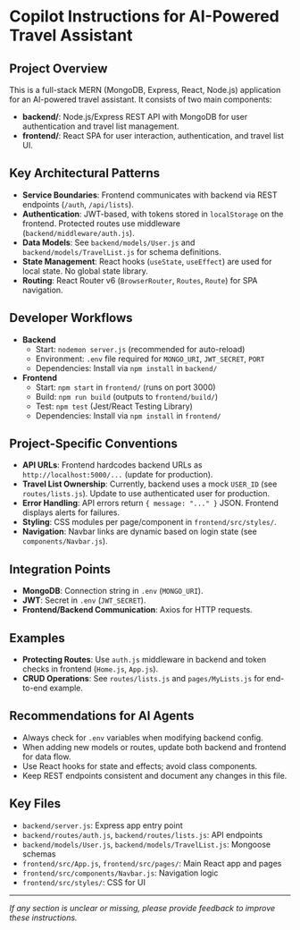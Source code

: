# Copilot Instructions for AI-Powered Travel Assistant

## Project Overview
This is a full-stack MERN (MongoDB, Express, React, Node.js) application for an AI-powered travel assistant. It consists of two main components:
- **backend/**: Node.js/Express REST API with MongoDB for user authentication and travel list management.
- **frontend/**: React SPA for user interaction, authentication, and travel list UI.

## Key Architectural Patterns
- **Service Boundaries**: Frontend communicates with backend via REST endpoints (`/auth`, `/api/lists`).
- **Authentication**: JWT-based, with tokens stored in `localStorage` on the frontend. Protected routes use middleware (`backend/middleware/auth.js`).
- **Data Models**: See `backend/models/User.js` and `backend/models/TravelList.js` for schema definitions.
- **State Management**: React hooks (`useState`, `useEffect`) are used for local state. No global state library.
- **Routing**: React Router v6 (`BrowserRouter`, `Routes`, `Route`) for SPA navigation.

## Developer Workflows
- **Backend**
  - Start: `nodemon server.js` (recommended for auto-reload)
  - Environment: `.env` file required for `MONGO_URI`, `JWT_SECRET`, `PORT`
  - Dependencies: Install via `npm install` in `backend/`
- **Frontend**
  - Start: `npm start` in `frontend/` (runs on port 3000)
  - Build: `npm run build` (outputs to `frontend/build/`)
  - Test: `npm test` (Jest/React Testing Library)
  - Dependencies: Install via `npm install` in `frontend/`

## Project-Specific Conventions
- **API URLs**: Frontend hardcodes backend URLs as `http://localhost:5000/...` (update for production).
- **Travel List Ownership**: Currently, backend uses a mock `USER_ID` (see `routes/lists.js`). Update to use authenticated user for production.
- **Error Handling**: API errors return `{ message: "..." }` JSON. Frontend displays alerts for failures.
- **Styling**: CSS modules per page/component in `frontend/src/styles/`.
- **Navigation**: Navbar links are dynamic based on login state (see `components/Navbar.js`).

## Integration Points
- **MongoDB**: Connection string in `.env` (`MONGO_URI`).
- **JWT**: Secret in `.env` (`JWT_SECRET`).
- **Frontend/Backend Communication**: Axios for HTTP requests.

## Examples
- **Protecting Routes**: Use `auth.js` middleware in backend and token checks in frontend (`Home.js`, `App.js`).
- **CRUD Operations**: See `routes/lists.js` and `pages/MyLists.js` for end-to-end example.

## Recommendations for AI Agents
- Always check for `.env` variables when modifying backend config.
- When adding new models or routes, update both backend and frontend for data flow.
- Use React hooks for state and effects; avoid class components.
- Keep REST endpoints consistent and document any changes in this file.

## Key Files
- `backend/server.js`: Express app entry point
- `backend/routes/auth.js`, `backend/routes/lists.js`: API endpoints
- `backend/models/User.js`, `backend/models/TravelList.js`: Mongoose schemas
- `frontend/src/App.js`, `frontend/src/pages/`: Main React app and pages
- `frontend/src/components/Navbar.js`: Navigation logic
- `frontend/src/styles/`: CSS for UI

---
_If any section is unclear or missing, please provide feedback to improve these instructions._
